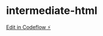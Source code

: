 # intermediate-html

[Edit in Codeflow ⚡️](https://stackblitz.com/~/github.com/mutlucodes/intermediate-html)